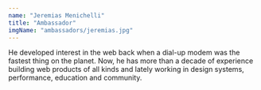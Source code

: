 ```yaml
---
name: "Jeremias Menichelli"
title: "Ambassador"
imgName: "ambassadors/jeremias.jpg"
---
```



He developed interest in the web back when a dial-up modem was the fastest thing on the planet. Now, he has more than a decade of experience building web products of all kinds and lately working in design systems, performance, education and community.
